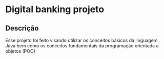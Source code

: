 # Digital banking projeto
<h2>Descrição</h2>
<p>Esse projeto foi feito visando utilizar os conceitos básicos da linguagem Java bem como os conceitos fundamentais da programação orientada a objetos (POO)</p>
